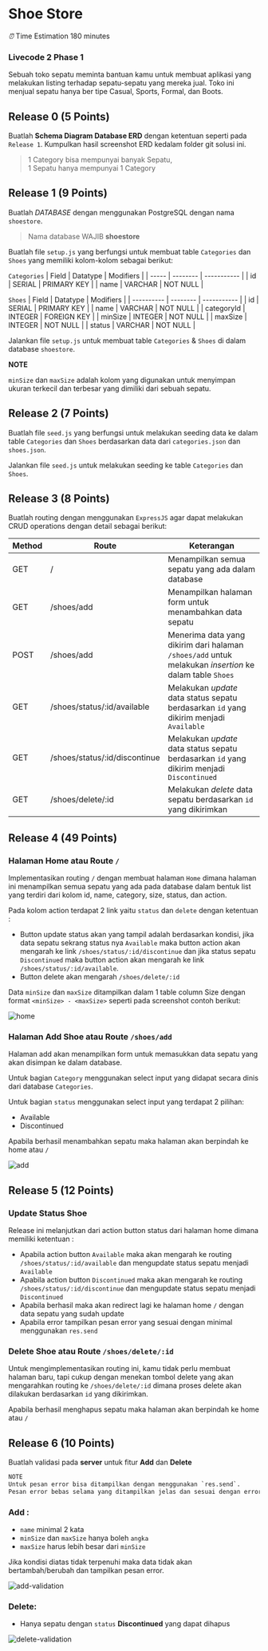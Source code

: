 # Shoe Store

_⏰_ Time Estimation 180 minutes 


### Livecode 2 Phase 1

Sebuah toko sepatu meminta bantuan kamu untuk membuat aplikasi yang melakukan listing terhadap sepatu-sepatu yang mereka jual. Toko ini menjual sepatu hanya ber tipe Casual, Sports, Formal, dan Boots.

## Release 0 (5 Points)
Buatlah **Schema Diagram Database ERD** dengan ketentuan seperti pada `Release 1`. Kumpulkan hasil screenshot ERD kedalam folder git solusi ini.
> 1 Category bisa mempunyai banyak Sepatu,  
> 1 Sepatu hanya mempunyai 1 Category

## Release 1 (9 Points)
Buatlah *DATABASE* dengan menggunakan PostgreSQL dengan nama `shoestore`.
> Nama database WAJIB **shoestore**


Buatlah file `setup.js` yang berfungsi untuk membuat table `Categories` dan `Shoes` yang memiliki kolom-kolom sebagai berikut:

`Categories`
| Field | Datatype | Modifiers   |
| ----- | -------- | ----------- |
| id    | SERIAL   | PRIMARY KEY |
| name  | VARCHAR  | NOT NULL    |


`Shoes`
| Field      | Datatype | Modifiers   |
| ---------- | -------- | ----------- |
| id         | SERIAL   | PRIMARY KEY |
| name       | VARCHAR  | NOT NULL    |
| categoryId | INTEGER  | FOREIGN KEY |
| minSize    | INTEGER  | NOT NULL    |
| maxSize    | INTEGER  | NOT NULL    |
| status     | VARCHAR  | NOT NULL    |

Jalankan file `setup.js` untuk membuat table `Categories` & `Shoes` di dalam database `shoestore`.

**NOTE**

`minSize` dan `maxSize` adalah kolom yang digunakan untuk menyimpan ukuran terkecil dan terbesar yang dimiliki dari sebuah sepatu.

## Release 2 (7 Points)
Buatlah file `seed.js` yang berfungsi untuk melakukan seeding data ke dalam table `Categories` dan `Shoes` berdasarkan data dari `categories.json` dan `shoes.json`.

Jalankan file `seed.js` untuk melakukan seeding ke table `Categories` dan `Shoes`.

## Release 3 (8 Points)

Buatlah routing dengan menggunakan `ExpressJS` agar dapat melakukan CRUD operations dengan detail sebagai berikut:

| Method | Route                         | Keterangan                                                                                              |
| ------ | ----------------------------- | ------------------------------------------------------------------------------------------------------- |
| GET    | /                             | Menampilkan semua sepatu yang ada dalam database                                                        |
| GET    | /shoes/add                    | Menampilkan halaman form untuk menambahkan data sepatu                                                  |
| POST   | /shoes/add                    | Menerima data yang dikirim dari halaman `/shoes/add` untuk melakukan _insertion_ ke dalam table `Shoes` |
| GET    | /shoes/status/:id/available   | Melakukan _update_ data status sepatu berdasarkan `id` yang dikirim menjadi `Available`                 |
| GET    | /shoes/status/:id/discontinue | Melakukan _update_ data status sepatu berdasarkan `id` yang dikirim menjadi `Discontinued`              |
| GET    | /shoes/delete/:id             | Melakukan _delete_ data sepatu berdasarkan `id` yang dikirimkan                                         |

## Release 4 (49 Points)
### Halaman Home atau Route `/`
Implementasikan routing `/` dengan membuat halaman `Home` dimana halaman ini menampilkan semua sepatu yang ada pada database dalam bentuk list yang terdiri dari kolom id, name, category, size, status, dan action.

Pada kolom action terdapat 2 link yaitu `status` dan `delete` dengan ketentuan :
 - Button update status akan yang tampil adalah berdasarkan kondisi, jika data sepatu sekrang status nya `Available` maka button action akan mengarah ke link `/shoes/status/:id/discontinue` dan jika status sepatu `Discontinued` maka button action akan mengarah ke link `/shoes/status/:id/available`.
 - Button delete akan mengarah  `/shoes/delete/:id`

Data `minSize` dan `maxSize` ditampilkan dalam 1 table column Size dengan format `<minSize> - <maxSize>` seperti pada screenshot contoh berikut:

![home](./assets/home.png "home")

### Halaman Add Shoe atau Route `/shoes/add`
Halaman add akan menampilkan form untuk memasukkan data sepatu yang akan disimpan ke dalam database.

Untuk bagian `Category` menggunakan select input yang didapat secara dinis dari database `Categories`.

Untuk bagian `status` menggunakan select input yang terdapat 2 pilihan:
  - Available
  - Discontinued

Apabila berhasil menambahkan sepatu maka halaman akan berpindah ke home atau `/`

![add](./assets/addForm.png "add")

## Release 5 (12 Points)
### Update Status Shoe 
Release ini melanjutkan dari action button status dari halaman home dimana memiliki ketentuan :
 - Apabila action button `Available` maka akan mengarah ke routing `/shoes/status/:id/available` dan mengupdate status sepatu menjadi `Available`
 - Apabila action button `Discontinued` maka akan mengarah ke routing `/shoes/status/:id/discontinue` dan mengupdate status sepatu menjadi `Discontinued`
 - Apabila berhasil maka akan redirect lagi ke halaman home `/` dengan data sepatu yang sudah update
 - Apabila error tampilkan pesan error yang sesuai dengan minimal menggunakan `res.send`

### Delete Shoe atau Route `/shoes/delete/:id`
Untuk mengimplementasikan routing ini, kamu tidak perlu membuat halaman baru, tapi cukup dengan menekan tombol delete yang akan mengarahkan routing ke `/shoes/delete/:id` dimana proses delete akan dilakukan berdasarkan `id` yang dikirimkan. 

Apabila berhasil menghapus sepatu maka halaman akan berpindah ke home atau `/`

## Release 6 (10 Points)
Buatlah validasi pada **server** untuk fitur **Add** dan **Delete**

```txt
NOTE
Untuk pesan error bisa ditampilkan dengan menggunakan `res.send`. 
Pesan error bebas selama yang ditampilkan jelas dan sesuai dengan error yang terjadi.
```

### Add :
- `name`  minimal 2 kata
- `minSize` dan `maxSize` hanya boleh `angka`
- `maxSize` harus lebih besar dari `minSize`

Jika kondisi diatas tidak terpenuhi maka data tidak akan bertambah/berubah dan tampilkan pesan error.

![add-validation](./assets/addForm-validation.png "add-validation")

### Delete:
- Hanya sepatu dengan `status` **Discontinued** yang dapat dihapus

![delete-validation](./assets/delete-validation.png "delete-validation")


